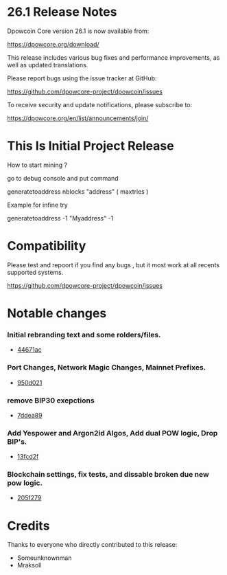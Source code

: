 26.1 Release Notes
==================

Dpowcoin Core version 26.1 is now available from:

  <https://dpowcore.org/download/>

This release includes various bug fixes and performance
improvements, as well as updated translations.

Please report bugs using the issue tracker at GitHub:

  <https://github.com/dpowcore-project/dpowcoin/issues>

To receive security and update notifications, please subscribe to:

  <https://dpowcore.org/en/list/announcements/join/>


This Is Initial Project Release
==============

How to start mining ?

go to debug console and put command

generatetoaddress nblocks "address" ( maxtries )

Example for infine try

generatetoaddress -1 "Myaddress" -1


Compatibility
==============

Please test and repoort if you find any bugs , but it most work at all recents supported systems.

   <https://github.com/dpowcore-project/dpowcoin/issues>

Notable changes
===============

### Initial rebranding text and some rolders/files.

- [44671ac](https://github.com/dpowcore-project/dpowcoin/commit/44671ac9eebbc0e5b68aaaa0fd40f2e77a130ee2)

### Port Changes, Network Magic Changes, Mainnet Prefixes.

- [950d021](https://github.com/dpowcore-project/dpowcoin/commit/950d021a70da40bc676839a4b20c5dbab4d14506)

### remove BIP30 exepctions

- [7ddea89](https://github.com/dpowcore-project/dpowcoin/commit/7ddea89a50f19355b6326023b8ccdc570a4d98ca)

### Add Yespower and Argon2id Algos, Add dual POW logic, Drop BIP's.

- [13fcd2f](https://github.com/dpowcore-project/dpowcoin/commit/13fcd2f73e5de1adf5050ce09f0ac4c85002f566)

### Blockchain settings, fix tests, and dissable broken due new pow logic.

- [205f279](https://github.com/dpowcore-project/dpowcoin/commit/205f279b1fd93023453439c13434aacc3ce86eb0)


Credits
=======

Thanks to everyone who directly contributed to this release:

- Someunknownman
- Mraksoll

